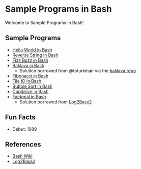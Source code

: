 # Sample Programs in Bash

Welcome to Sample Programs in Bash!

## Sample Programs

- [Hello World in Bash][2]
- [Reverse String in Bash][3]
- [Fizz Buzz in Bash][4]
- [Baklava in Bash][6]
  - Solution borrowed from @toturkman via the [baklava repo][1]
- [Fibonacci in Bash][7]
- [File IO in Bash][8]
- [Bubble Sort in Bash][9]
- [Capitalize in Bash][10]
- [Factorial in Bash][11]
  - Solution borrowed from [Log2Base2][12]

## Fun Facts

- Debut: 1989

## References

- [Bash Wiki][5]
- [Log2Base2][12]

[1]: https://github.com/toturkmen/baklava
[2]: https://therenegadecoder.com/code/hello-world-in-bash/
[3]: https://github.com/jrg94/sample-programs/issues/159
[4]: https://github.com/jrg94/sample-programs/issues/384
[5]: https://en.wikipedia.org/wiki/Bash_(Unix_shell)
[6]: https://github.com/TheRenegadeCoder/sample-programs/issues/422
[7]: https://github.com/TheRenegadeCoder/sample-programs/issues/623
[8]: https://github.com/TheRenegadeCoder/sample-programs/issues/638
[9]: https://github.com/TheRenegadeCoder/sample-programs/issues/1134
[10]: https://github.com/TheRenegadeCoder/sample-programs/issues/1216
[11]: https://github.com/TheRenegadeCoder/sample-programs/issues/1219
[12]: https://www.log2base2.com/shell-script-examples/loop/shell-script-to-find-factorial-of-a-number.html
